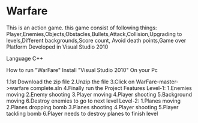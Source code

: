 # Warfare
This is an action game.
this game consist of following things:
Player,Enemies,Objects,Obstacles,Bullets,Attack,Collision,Upgrading to levels,Different backgrounds,Score count, Avoid death points,Game over
Platform
Developed in Visual Studio 2010

Language
C++

How to run "WarFare"
Install "Visual Studio 2010" On your Pc

1.1st Download the zip file
2.Unzip the file
3.Click on WarFare-master->warfare complete.sln
4.Finally run the Project
Features
Level-1:
1.Enemies moving
2.Enemy shooting
3.Player moving
4.Player shooting
5.Background moving
6.Destroy enemies to go to next level
Level-2:
1.Planes moving
2.Planes dropping bomb
3.Planes shooting
4.Player shooting
5.Player tackling bomb
6.Player needs to destroy planes to finish level
